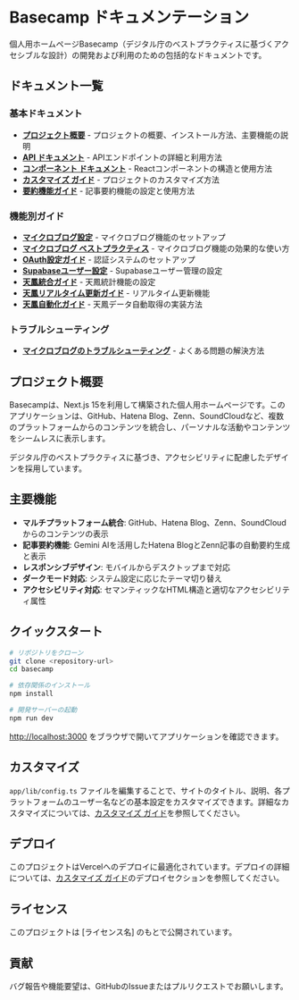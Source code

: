 # Basecamp ドキュメンテーション

個人用ホームページBasecamp（デジタル庁のベストプラクティスに基づくアクセシブルな設計）の開発および利用のための包括的なドキュメントです。

## ドキュメント一覧

### 基本ドキュメント
- [**プロジェクト概要**](README.md) - プロジェクトの概要、インストール方法、主要機能の説明
- [**API ドキュメント**](API.md) - APIエンドポイントの詳細と利用方法
- [**コンポーネント ドキュメント**](COMPONENTS.md) - Reactコンポーネントの構造と使用方法
- [**カスタマイズ ガイド**](CUSTOMIZATION.md) - プロジェクトのカスタマイズ方法
- [**要約機能ガイド**](SUMMARIES.md) - 記事要約機能の設定と使用方法

### 機能別ガイド
- [**マイクロブログ設定**](microblog-setup.md) - マイクロブログ機能のセットアップ
- [**マイクロブログ ベストプラクティス**](microblog-best-practices.md) - マイクロブログ機能の効果的な使い方
- [**OAuth設定ガイド**](oauth-setup.md) - 認証システムのセットアップ
- [**Supabaseユーザー設定**](supabase-user-setup.md) - Supabaseユーザー管理の設定
- [**天鳳統合ガイド**](tenhou-integration.md) - 天鳳統計機能の設定
- [**天鳳リアルタイム更新ガイド**](tenhou-realtime-guide.md) - リアルタイム更新機能
- [**天鳳自動化ガイド**](tenhou-automation.md) - 天鳳データ自動取得の実装方法

### トラブルシューティング
- [**マイクロブログのトラブルシューティング**](troubleshooting-microblog.md) - よくある問題の解決方法

## プロジェクト概要

Basecampは、Next.js 15を利用して構築された個人用ホームページです。このアプリケーションは、GitHub、Hatena Blog、Zenn、SoundCloudなど、複数のプラットフォームからのコンテンツを統合し、パーソナルな活動やコンテンツをシームレスに表示します。

デジタル庁のベストプラクティスに基づき、アクセシビリティに配慮したデザインを採用しています。

## 主要機能

- **マルチプラットフォーム統合**: GitHub、Hatena Blog、Zenn、SoundCloudからのコンテンツの表示
- **記事要約機能**: Gemini AIを活用したHatena BlogとZenn記事の自動要約生成と表示
- **レスポンシブデザイン**: モバイルからデスクトップまで対応
- **ダークモード対応**: システム設定に応じたテーマ切り替え
- **アクセシビリティ対応**: セマンティックなHTML構造と適切なアクセシビリティ属性

## クイックスタート

```bash
# リポジトリをクローン
git clone <repository-url>
cd basecamp

# 依存関係のインストール
npm install

# 開発サーバーの起動
npm run dev
```

[http://localhost:3000](http://localhost:3000) をブラウザで開いてアプリケーションを確認できます。

## カスタマイズ

`app/lib/config.ts` ファイルを編集することで、サイトのタイトル、説明、各プラットフォームのユーザー名などの基本設定をカスタマイズできます。詳細なカスタマイズについては、[カスタマイズ ガイド](CUSTOMIZATION.md)を参照してください。

## デプロイ

このプロジェクトはVercelへのデプロイに最適化されています。デプロイの詳細については、[カスタマイズ ガイド](CUSTOMIZATION.md#デプロイの設定)のデプロイセクションを参照してください。

## ライセンス

このプロジェクトは [ライセンス名] のもとで公開されています。

## 貢献

バグ報告や機能要望は、GitHubのIssueまたはプルリクエストでお願いします。
